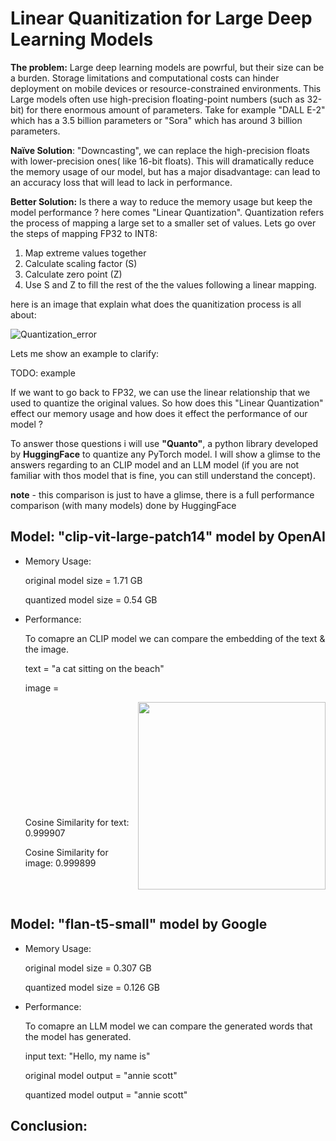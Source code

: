 # Linear Quanitization for Large Deep Learning Models

**The problem:** Large deep learning models are powrful, but their size can be a burden. Storage limitations and computational costs can hinder deployment on mobile devices or resource-constrained environments.
This Large models often use high-precision floating-point numbers (such as 32-bit) for there enormous amount of parameters.
Take for example "DALL E-2" which has a 3.5 billion parameters or "Sora" which has around 3 billion parameters. 

**Naïve Solution**: "Downcasting", we can replace the high-precision floats with lower-precision ones( like 16-bit floats). This will dramatically reduce the memory usage of our model, but has a major disadvantage: can lead to an accuracy loss that will lead to lack in performance. 

**Better Solution:** Is there a way to reduce the memory usage but keep the model performance ? here comes "Linear Quantization". Quantization refers  the process of mapping a large set to a smaller set of values. 
Lets go over the steps of mapping FP32 to INT8:
1.	Map extreme values together
2.	Calculate scaling factor (S)
3.	Calculate  zero point (Z)
4.	Use S and Z to fill the rest of the the values following a linear mapping. 

here is an image that explain what does the quanitization process is all about:

![Quantization_error](https://github.com/ShaharBenIshay/Linear-Quanitization-Deep-Learning/assets/93884611/c784ae2f-e0eb-4202-95c8-7945b3d1bef6)

Lets me show an example to clarify:

TODO: example



If we want to go back to FP32, we can use the linear relationship that we used to quantize the original values. 
So how does this "Linear Quantization" effect our memory usage and how does it effect the performance of our model ? 

To answer those questions i will use **"Quanto"**, a python library developed by **HuggingFace** to quantize any PyTorch model. 
I will show a glimse to the answers regarding to an CLIP model and an LLM model (if you are not familiar with thos model that is fine, you can still understand the concept).

**note** - this comparison is just to have a glimse, there is a full performance comparison (with many models) done by HuggingFace

## **Model: "clip-vit-large-patch14" model by OpenAI**

* Memory Usage:
  
	original model size = 1.71 GB

	quantized model size = 0.54 GB

* Performance:

  	To comapre an CLIP model we can compare the embedding of the text & the image.
  
  	text = "a cat sitting on the beach"
  
  	image =
  
  	<img align="right" width="300" height="300" src="https://github.com/ShaharBenIshay/Linear-Quanitization-Deep-Learning/assets/93884611/8a9f284c-2470-468a-b1d4-4980b909e3fe">
	<br>
	<br>
	<br>
	<br>
	<br>
	<br>
	<br>
	<br>
	<br>
	<br>

  	Cosine Similarity for text: 0.999907
  
	Cosine Similarity for image: 0.999899

<br>
<br>

## **Model: "flan-t5-small" model by Google**

* Memory Usage:
  
	original model size = 0.307 GB

	quantized model size = 0.126 GB

* Performance:

  	To comapre an LLM model we can compare the generated words that the model has generated.

   	input text: "Hello, my name is"

   	original model output = "annie scott"
  
  	quantized model output = "annie scott"



## **Conclusion:**












  
